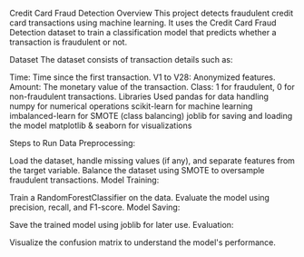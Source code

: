 Credit Card Fraud Detection
Overview
This project detects fraudulent credit card transactions using machine learning. It uses the Credit Card Fraud Detection dataset to train a classification model that predicts whether a transaction is fraudulent or not.

Dataset
The dataset consists of transaction details such as:

Time: Time since the first transaction.
V1 to V28: Anonymized features.
Amount: The monetary value of the transaction.
Class: 1 for fraudulent, 0 for non-fraudulent transactions.
Libraries Used
pandas for data handling
numpy for numerical operations
scikit-learn for machine learning
imbalanced-learn for SMOTE (class balancing)
joblib for saving and loading the model
matplotlib & seaborn for visualizations

Steps to Run
Data Preprocessing:

Load the dataset, handle missing values (if any), and separate features from the target variable.
Balance the dataset using SMOTE to oversample fraudulent transactions.
Model Training:

Train a RandomForestClassifier on the data.
Evaluate the model using precision, recall, and F1-score.
Model Saving:

Save the trained model using joblib for later use.
Evaluation:

Visualize the confusion matrix to understand the model's performance.
